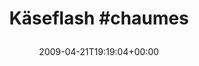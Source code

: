 ---
retweeted: false
source: <a href="http://twitter.com" rel="nofollow">Twitter Web Client</a>
entities:
  hashtags:
  - text: chaumes
    indices:
    - '10'
    - '18'
  symbols: []
  user_mentions: []
  urls: []
display_text_range:
- '0'
- '18'
favorite_count: '0'
id_str: '1577645392'
truncated: false
retweet_count: '0'
id: '1577645392'
created_at: Tue Apr 21 19:19:04 +0000 2009
favorited: false
full_text: 'Käseflash #chaumes'
lang: et
tags:
- chaumes
- pesos/twitter
date: '2009-04-21T19:19:04+00:00'
src: https://twitter.com/bascht/status/1577645392
original_url: https://twitter.com/bascht/status/1577645392
type: twitter_tweet
text: 'Käseflash #chaumes'
title: 'Käseflash #chaumes

  '

---